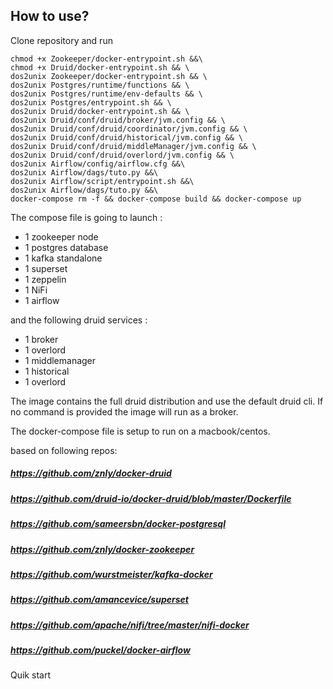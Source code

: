 ## How to use?


Clone  repository and run

    chmod +x Zookeeper/docker-entrypoint.sh &&\
    chmod +x Druid/docker-entrypoint.sh && \
    dos2unix Zookeeper/docker-entrypoint.sh && \
    dos2unix Postgres/runtime/functions && \
    dos2unix Postgres/runtime/env-defaults && \
    dos2unix Postgres/entrypoint.sh && \
    dos2unix Druid/docker-entrypoint.sh && \
    dos2unix Druid/conf/druid/broker/jvm.config && \
    dos2unix Druid/conf/druid/coordinator/jvm.config && \
    dos2unix Druid/conf/druid/historical/jvm.config && \
    dos2unix Druid/conf/druid/middleManager/jvm.config && \
    dos2unix Druid/conf/druid/overlord/jvm.config && \
    dos2unix Airflow/config/airflow.cfg &&\
    dos2unix Airflow/dags/tuto.py &&\
    dos2unix Airflow/script/entrypoint.sh &&\
    dos2unix Airflow/dags/tuto.py &&\
    docker-compose rm -f && docker-compose build && docker-compose up
   

The compose file is going to launch :

* 1 zookeeper node
* 1 postgres database
* 1 kafka standalone
* 1 superset
* 1 zeppelin
* 1 NiFi
* 1 airflow

and the following druid services :

   * 1 broker
   * 1 overlord
   * 1 middlemanager
   * 1 historical
   * 1 overlord
   
The image contains the full druid distribution and use the default druid cli.
If no command is provided the image will run as a broker.



The docker-compose file is setup to run on a macbook/centos.


based on following repos:

##### https://github.com/znly/docker-druid
##### https://github.com/druid-io/docker-druid/blob/master/Dockerfile
##### https://github.com/sameersbn/docker-postgresql
##### https://github.com/znly/docker-zookeeper
##### https://github.com/wurstmeister/kafka-docker
##### https://github.com/amancevice/superset
##### https://github.com/apache/nifi/tree/master/nifi-docker
##### https://github.com/puckel/docker-airflow



Quik start

